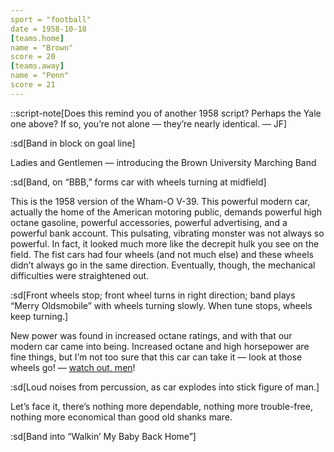 ```yaml
---
sport = "football"
date = 1958-10-18
[teams.home]
name = "Brown"
score = 20
[teams.away]
name = "Penn"
score = 21
---
```


::script-note[Does this remind you of another 1958 script? Perhaps the Yale one above? If so, you’re not alone — they’re nearly identical. — JF]

:sd[Band in block on goal line]

Ladies and Gentlemen — introducing the Brown University Marching Band

:sd[Band, on “BBB,” forms car with wheels turning at midfield]

This is the 1958 version of the Wham-O V-39. This powerful modern car, actually the home of the American motoring public, demands powerful high octane gasoline, powerful accessories, powerful advertising, and a powerful bank account. This pulsating, vibrating monster was not always so powerful. In fact, it looked much more like the decrepit hulk you see on the field. The fist cars had four wheels (and not much else) and these wheels didn’t always go in the same direction. Eventually, though, the mechanical difficulties were straightened out.

:sd[Front wheels stop; front wheel turns in right direction; band plays “Merry Oldsmobile” with wheels turning slowly. When tune stops, wheels keep turning.]

New power was found in increased octane ratings, and with that our modern car came into being. Increased octane and high horsepower are fine things, but I’m not too sure that this car can take it — look at those wheels go! — <u>watch out, men</u>!

:sd[Loud noises from percussion, as car explodes into stick figure of man.]

Let’s face it, there’s nothing more dependable, nothing more trouble-free, nothing more economical than good old shanks mare.

:sd[Band into “Walkin’ My Baby Back Home”]
